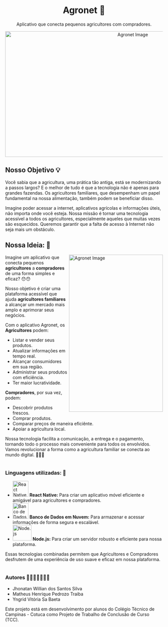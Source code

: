 <div align="center">
  <h1>Agronet 🌱</h1>
  <p>Aplicativo que conecta pequenos agricultores com compradores.</p>
  <img src="https://github.com/yngridbaeta/Agronet/assets/84752394/f70fb938-d6ab-4afc-9e5f-8ebea25d6c48.png" alt="Agronet Image" width="800" height="400" />
</div>


<h2>Nosso Objetivo 💡</h2>

Você sabia que a agricultura, uma prática tão antiga, está se modernizando a passos largos? E o melhor de tudo é que a tecnologia não é apenas para grandes fazendas. Os agricultores familiares, que desempenham um papel fundamental na nossa alimentação, também podem se beneficiar disso.

Imagine poder acessar a internet, aplicativos agrícolas e informações úteis, não importa onde você esteja. Nossa missão é tornar uma tecnologia acessível a todos os agricultores, especialmente aqueles que muitas vezes são esquecidos. Queremos garantir que a falta de acesso à Internet não seja mais um obstáculo.

<h2>Nossa Ideia: 📱</h2>
<div class="content-container">
  <img align="right" src="https://github.com/yngridbaeta/Agronet/assets/84752394/f883866e-adc2-41ac-917c-b3165e37ddb3.png" alt="Agronet Image" width="300" height="500" class="side-image" />
  <div class="text">
    <p> Imagine um aplicativo que conecta pequenos <strong>agricultores</strong> a <strong>compradores</strong> de uma forma simples e eficaz? 😯😯 </p>
    <p> Nosso objetivo é criar uma plataforma acessível que ajuda <strong>agricultores familiares</strong> a alcançar um mercado mais amplo e aprimorar seus negócios.</p>
    <p>Com o aplicativo Agronet, os <strong>Agricultores</strong> podem:</p>
    <ul>
      <li>Listar e vender seus produtos.</li>
      <li>Atualizar informações em tempo real.</li>
      <li>Alcançar consumidores em sua região.</li>
      <li>Administrar seus produtos com eficiência.</li>
      <li>Ter maior lucratividade.</li>
    </ul>
    <p><strong>Compradores</strong>, por sua vez, podem:</p>
    <ul>
      <li>Descobrir produtos frescos.</li>
      <li>Comprar produtos.</li>
      <li>Comparar preços de maneira eficiênte.</li>
      <li>Apoiar a agricultura local.</li>
    </ul>
    <p>
      Nossa tecnologia facilita a comunicação, a entrega e o pagamento, tornando todo o processo mais conveniente para todos os envolvidos. Vamos revolucionar a forma como a agricultura familiar se conecta ao mundo digital. 🌾📱💼
    </p>
  </div>
</div>


#
<h3>Linguagens utilizadas: 🚀</h3>
<ul>
  <li>
    <img src="https://github.com/yngridbaeta/Agronet/assets/84752394/db8d9802-eac4-454b-a908-ee4988e3fbda.png" alt="React Native" width="50" height="50" />
    <strong>React Native:</strong> Para criar um aplicativo móvel eficiente e amigável para agricultores e compradores.
  </li>
  <li>
    <img src="https://github.com/yngridbaeta/Agronet/assets/84752394/093d3e52-80b7-4287-9c1d-d8a6dbadc8ec.png" alt="Banco de Dados em Nuvem" width="50" height="50" />
    <strong>Banco de Dados em Nuvem:</strong> Para armazenar e acessar informações de forma segura e escalável.
  </li>
  <li>
    <img src="https://github.com/yngridbaeta/Agronet/assets/84752394/7ffbe386-a46f-4a5b-bae3-89395e0229e1.png" alt="Node.js" width="60" height="50" />
    <strong>Node.js:</strong> Para criar um servidor robusto e eficiente para nossa plataforma.
  </li>
</ul>
<p>Essas tecnologias combinadas permitem que Agricultores e Compradores desfrutem de uma experiência de uso suave e eficaz em nossa plataforma.</p>

#
<h3>Autores 👨🏻👨🏻👩🏻‍🦱</h3>
<ul>
  <li>Jhonatan Willian dos Santos Silva</li>
  <li>Matheus Henrique Pedrozo Traiba</li>
  <li>Yngrid Vitória Sa Baeta</li>
</ul>
<p>Este projeto está em desenvolvimento por alunos do Colégio Técnico de Campinas - Cotuca como Projeto de Trabalho de Conclusão de Curso (TCC). </p>



